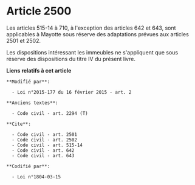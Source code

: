 # Article 2500

Les articles 515-14 à 710, à l'exception des articles 642 et 643, sont applicables à Mayotte sous réserve des adaptations
prévues aux articles 2501 et 2502. 

Les dispositions intéressant les immeubles ne s'appliquent que sous réserve des dispositions du titre IV du présent livre.

**Liens relatifs à cet article**

	**Modifié par**:

	  - Loi n°2015-177 du 16 février 2015 - art. 2

	**Anciens textes**:

	  - Code civil - art. 2294 (T)

	**Cite**:

	  - Code civil - art. 2501
	  - Code civil - art. 2502
	  - Code civil - art. 515-14
	  - Code civil - art. 642
	  - Code civil - art. 643

	**Codifié par**:

	  - Loi n°1804-03-15
